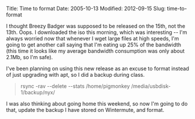 Title: Time to format
Date: 2005-10-13
Modified: 2012-09-15
Slug: time-to-format

I thought <span class="removed_link">Breezy Badger</span> was supposed to be released on the 15th, not the 13th. Oops.
I downloaded the iso this morning, which was interesting -- I'm always worried now that whenever I wget large files at high speeds, I'm going to get another call saying that I'm eating up 25% of the bandwidth (this time it looks like my average bandwidth consumption was only about 2.1Mb, so I'm safe).

I've been planning on using this new release as an excuse to format instead of just upgrading with apt, so I did a backup during class.
<blockquote>rsync -rav --delete --stats /home/pigmonkey /media/usbdisk-1/backup/nyx/</blockquote>

I was also thinking about going home this weekend, so now I'm going to do that, update the backup I have stored on <span class="removed_link">Wintermute</span>, and format.
